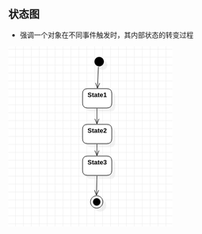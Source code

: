## 状态图

- 强调一个对象在不同事件触发时，其内部状态的转变过程

![image-20200729234138844](picture/image-20200729234138844.png)